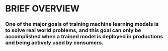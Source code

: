 # BRIEF OVERVIEW
### One of the major goals of training machine learning models is to solve real world problems, and this goal can only be accomplished when a trained model is deployed in productions and being actively used by consumers. 

